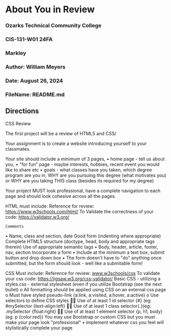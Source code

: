 # About You in Review
### Ozarks Technical Community College
### CIS-131-W01 24FA
### Markley
### Author: William Meyers
### Date:  August 26, 2024
### FileName:  README.md
## Directions
CSS Review

The first project will be a review of HTML5 and CSS/

Your assignment is to create a website introducing yourself to your classmates. 

Your site should include a minimum of 3 pages, 
•	home page - tell us about you, 
•	"for fun"  page - maybe interests, hobbies, recent event you would like to share etc 
•	goals - what classes have you taken, which degree program are you in, WHY are you pursuing this degree (what motivates you) or WHY are you taking THIS class (besides its required for my degree)

Your project MUST look professional, have a complete navigation to each page and should look cohesive across all the pages. 

HTML must include:
Reference for review: https://www.w3schools.com/html/
To Validate the correctness of your code: https://validator.w3.org/

    Comments
•	Name, class and section, date
 	Good form (indenting where appropriate)
 	Complete HTML5 structure (doctype, head, body and appropriate tags therein)
   Use of appropriate semantic tags
•	Body, header, article, footer, nav, section
 	Incorporate a form
•	Include at the minimum a text box, submit button and drop down box
•	The form doesn't have to "do" anything once submitted, but the form should look - well like a submitable form!

CSS Must include:
Reference for review: www.w3schools/css
To validate your css code: https://jigsaw.w3.org/css-validator/
  Basic CSS - utilizing a styles.css - external stylesheet (even if you utilize Bootstrap (see the next bullet)
o	All formatting should be applied using CSS on an external css page
o	Must have styled pseudo-link {a:link, a:visited, a:hover, a:active}
o	Use selectors to define CSS styles
  Use of at least 1 id  selector {#} (eg: #mySelector {text-align:left}
  Use of at least 1 class selector{.}(eg: .mySelector {float:right}
  Use of at least 1 element selector {p, h1, body} (eg: p {color:red})
  You may use Bootstrap or custom CSS but you must make your page look "professional"
•	 implement whatever css you feel will stylistically complete your page
